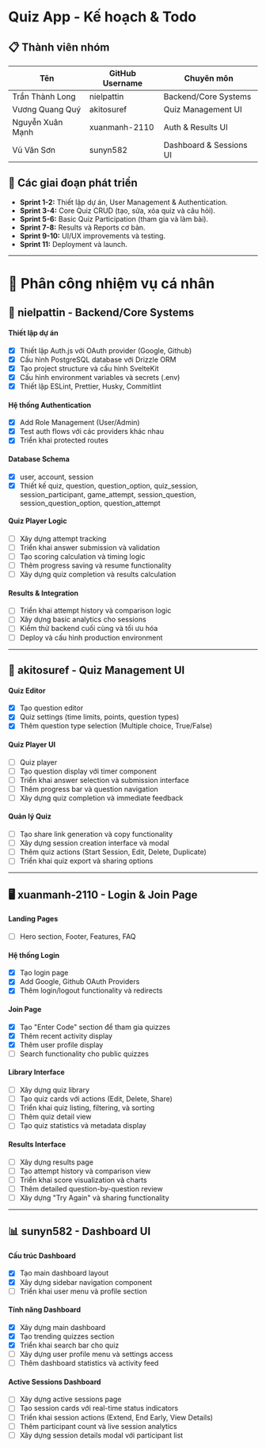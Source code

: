 # Quiz App - Kế hoạch & Todo

## 📋 Thành viên nhóm

| Tên              | GitHub Username | Chuyên môn              |
| ---------------- | --------------- | ----------------------- |
| Trần Thành Long  | nielpattin      | Backend/Core Systems    |
| Vương Quang Quý  | akitosuref      | Quiz Management UI      |
| Nguyễn Xuân Mạnh | xuanmanh-2110   | Auth & Results UI       |
| Vũ Văn Sơn       | sunyn582        | Dashboard & Sessions UI |

## 📅 Các giai đoạn phát triển

- **Sprint 1-2:** Thiết lập dự án, User Management & Authentication.
- **Sprint 3-4:** Core Quiz CRUD (tạo, sửa, xóa quiz và câu hỏi).
- **Sprint 5-6:** Basic Quiz Participation (tham gia và làm bài).
- **Sprint 7-8:** Results và Reports cơ bản.
- **Sprint 9-10:** UI/UX improvements và testing.
- **Sprint 11:** Deployment và launch.

---

# 👥 Phân công nhiệm vụ cá nhân

## 🔧 nielpattin - Backend/Core Systems

#### Thiết lập dự án

- [x] Thiết lập Auth.js với OAuth provider (Google, Github)
- [x] Cấu hình PostgreSQL database với Drizzle ORM
- [x] Tạo project structure và cấu hình SvelteKit
- [x] Cấu hình environment variables và secrets (.env)
- [x] Thiết lập ESLint, Prettier, Husky, Commitlint

#### Hệ thống Authentication

- [x] Add Role Management (User/Admin)
- [x] Test auth flows với các providers khác nhau
- [x] Triển khai protected routes

#### Database Schema

- [x] user, account, session
- [x] Thiết kế quiz, question, question_option, quiz_session, session_participant, game_attempt, session_question, session_question_option, question_attempt

#### Quiz Player Logic

- [ ] Xây dựng attempt tracking
- [ ] Triển khai answer submission và validation
- [ ] Tạo scoring calculation và timing logic
- [ ] Thêm progress saving và resume functionality
- [ ] Xây dựng quiz completion và results calculation

#### Results & Integration

- [ ] Triển khai attempt history và comparison logic
- [ ] Xây dựng basic analytics cho sessions
- [ ] Kiểm thử backend cuối cùng và tối ưu hóa
- [ ] Deploy và cấu hình production environment

---

## 🎨 akitosuref - Quiz Management UI

#### Quiz Editor

- [x] Tạo question editor
- [x] Quiz settings (time limits, points, question types)
- [x] Thêm question type selection (Multiple choice, True/False)

#### Quiz Player UI

- [ ] Quiz player
- [ ] Tạo question display với timer component
- [ ] Triển khai answer selection và submission interface
- [ ] Thêm progress bar và question navigation
- [ ] Xây dựng quiz completion và immediate feedback

#### Quản lý Quiz

- [ ] Tạo share link generation và copy functionality
- [ ] Xây dựng session creation interface và modal
- [ ] Thêm quiz actions (Start Session, Edit, Delete, Duplicate)
- [ ] Triển khai quiz export và sharing options

---

## 🖥️ xuanmanh-2110 - Login & Join Page

#### Landing Pages

- [ ] Hero section, Footer, Features, FAQ

#### Hệ thống Login

- [x] Tạo login page
- [x] Add Google, Github OAuth Providers
- [x] Thêm login/logout functionality và redirects

#### Join Page

- [x] Tạo "Enter Code" section để tham gia quizzes
- [x] Thêm recent activity display
- [x] Thêm user profile display
- [ ] Search functionality cho public quizzes

#### Library Interface

- [ ] Xây dựng quiz library
- [ ] Tạo quiz cards với actions (Edit, Delete, Share)
- [ ] Triển khai quiz listing, filtering, và sorting
- [ ] Thêm quiz detail view
- [ ] Tạo quiz statistics và metadata display

#### Results Interface

- [ ] Xây dựng results page
- [ ] Tạo attempt history và comparison view
- [ ] Triển khai score visualization và charts
- [ ] Thêm detailed question-by-question review
- [ ] Xây dựng "Try Again" và sharing functionality

---

## 📊 sunyn582 - Dashboard UI

#### Cấu trúc Dashboard

- [x] Tạo main dashboard layout
- [x] Xây dựng sidebar navigation component
- [ ] Triển khai user menu và profile section

#### Tính năng Dashboard

- [x] Xây dựng main dashboard
- [x] Tạo trending quizzes section
- [x] Triển khai search bar cho quiz
- [ ] Xây dựng user profile menu và settings access
- [ ] Thêm dashboard statistics và activity feed

#### Active Sessions Dashboard

- [ ] Xây dựng active sessions page
- [ ] Tạo session cards với real-time status indicators
- [ ] Triển khai session actions (Extend, End Early, View Details)
- [ ] Thêm participant count và live session analytics
- [ ] Xây dựng session details modal với participant list
